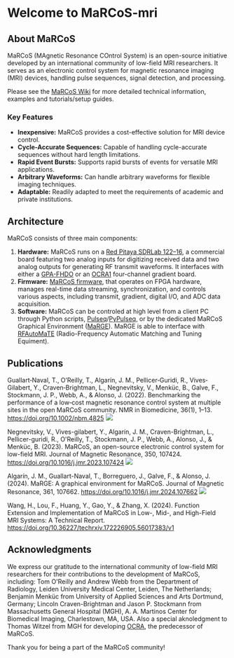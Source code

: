# Welcome to MaRCoS-mri

<!--[![GitHub stars](https://img.shields.io/github/stars/YourOrganizationName/YourRepository.svg)](https://github.com/YourOrganizationName/YourRepository/stargazers)
[![GitHub issues](https://img.shields.io/github/issues/YourOrganizationName/YourRepository.svg)](https://github.com/YourOrganizationName/YourRepository/issues)
[![GitHub license](https://img.shields.io/github/license/YourOrganizationName/YourRepository.svg)](https://github.com/YourOrganizationName/YourRepository/blob/main/LICENSE)
-->

## About MaRCoS

MaRCoS (MAgnetic Resonance COntrol System) is an open-source initiative developed by an international community of low-field MRI researchers. It serves as an electronic control system for magnetic resonance imaging (MRI) devices, handling pulse sequences, signal detection, and processing.

Please see the [MaRCoS Wiki](https://github.com/vnegnev/marcos_extras/wiki) for more detailed technical information, examples and tutorials/setup guides.

### Key Features

- **Inexpensive:** MaRCoS provides a cost-effective solution for MRI device control.
- **Cycle-Accurate Sequences:** Capable of handling cycle-accurate sequences without hard length limitations.
- **Rapid Event Bursts:** Supports rapid bursts of events for versatile MRI applications.
- **Arbitrary Waveforms:** Can handle arbitrary waveforms for flexible imaging techniques.
- **Adaptable:** Readily adapted to meet the requirements of academic and private institutions.

## Architecture

MaRCoS consists of three main components:

1. **Hardware:** MaRCoS runs on a [Red Pitaya SDRLab 122–16](https://redpitaya.com/sdrlab-122-16), a commercial board featuring two analog inputs for digitizing received data and two analog outputs for generating RF transmit waveforms. It interfaces with either a [GPA-FHDO](https://github.com/menkueclab) or an [OCRA1](https://zeugmatographix.org/ocra/2020/11/27/ocra1-spi-controlled-4-channel-18bit-dac-and-rf-attenutator/) four-channel gradient board.
2. **Firmware:** [MaRCoS firmware](https://github.com/vnegnev), that operates on FPGA hardware, manages real-time data streaming, synchronization, and controls various aspects, including transmit, gradient, digital I/O, and ADC data acquisition.
3. **Software:** MaRCoS can be controled at high level from a client PC through Python scripts, [Pulseq](https://pulseq.github.io/matlab.html)/[PyPulseq](https://github.com/imr-framework/pypulseq), or by the dedicated MaRCoS Graphical Environment ([MaRGE](https://github.com/mriLab-i3M/MaRGE)). MaRGE is able to interface with [RFAutoMaTE](https://github.com/josalggui/RFAutoMaTE) (Radio-Frequency Automatic Matching and Tuning Equiment).

## Publications
Guallart‐Naval, T., O’Reilly, T., Algarín, J. M., Pellicer‐Guridi, R., Vives‐Gilabert, Y., Craven‐Brightman, L., Negnevitsky, V., Menküc, B., Galve, F., Stockmann, J. P., Webb, A., & Alonso, J. (2022). Benchmarking the performance of a low‐cost magnetic resonance control system at multiple sites in the open MaRCoS community. NMR in Biomedicine, 36(1), 1–13. https://doi.org/10.1002/nbm.4825 
[![](https://img.shields.io/badge/citations-blue)](https://scholar.google.com/scholar?cites=3003368430876529690&as_sdt=2005&sciodt=0,5&hl=es&oi=gsb)

Negnevitsky, V., Vives-gilabert, Y., Algarín, J. M., Craven-Brightman, L., Pellicer-guridi, R., O'Reilly, T., Stockmann, J. P., Webb, A., Alonso, J., & Menküc, B. (2023). MaRCoS, an open-source electronic control system for low-field MRI. Journal of Magnetic Resonance, 350, 107424. https://doi.org/10.1016/j.jmr.2023.107424
[![](https://img.shields.io/badge/citations-blue)](https://scholar.google.com/scholar?cites=8536552105319785905&as_sdt=2005&sciodt=0,5&hl=es&oi=gsb)

Algarín, J. M., Guallart-Naval, T., Borreguero, J., Galve, F., & Alonso, J. (2024). MaRGE: A graphical environment for MaRCoS. Journal of Magnetic Resonance, 361, 107662. https://doi.org/10.1016/j.jmr.2024.107662 [![](https://img.shields.io/badge/citations-blue)](https://scholar.google.com/scholar?cites=9185046212591311905&as_sdt=2005&sciodt=0,5&hl=es)

Wang, H., Lou, F., Huang, Y., Gao, Y., & Zhang, X. (2024). Function Extension and Implementation of MaRCoS in Low-, Mid-, and High-Field MRI Systems: A Technical Report. https://doi.org/10.36227/techrxiv.172226905.56017383/v1

## Acknowledgments

We express our gratitude to the international community of low-field MRI researchers for their contributions to the development of MaRCoS, including: Tom O'Reilly and Andrew Webb from the Department of Radiology, Leiden University Medical Center, Leiden, The Netherlands; Benjamin Menküc from University of Applied Sciences and Arts Dortmund, Germany; Lincoln Craven-Brightman and Jason P. Stockmann from Massachusetts General Hospital (MGH), A. A. Martinos Center for Biomedical Imaging, Charlestown, MA, USA. Also a special aknoledgment to Thomas Witzel from MGH for developing [OCRA](https://www.opensourceimaging.org/project/ocra-open-source-console-for-real-time-acquisition), the predecessor of MaRCoS.  

Thank you for being a part of the MaRCoS community!

